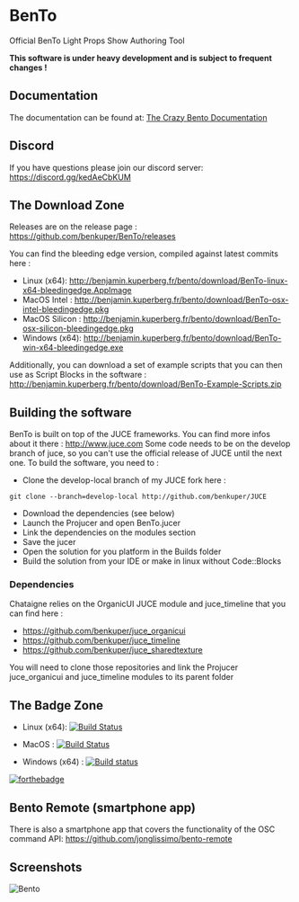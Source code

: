 # BenTo
Official BenTo Light Props Show Authoring Tool

**This software is under heavy development and is subject to frequent changes !**

## Documentation

The documentation can be found at: [The Crazy Bento Documentation](https://benkuper.notion.site/The-Crazy-Bento-Documentation-ee3a243320814347996ad9005de4397d)

## Discord

If you have questions please join our discord server: https://discord.gg/kedAeCbKUM

## The Download Zone

Releases are on the release page : https://github.com/benkuper/BenTo/releases

You can find the bleeding edge version, compiled against latest commits here :

- Linux (x64):  http://benjamin.kuperberg.fr/bento/download/BenTo-linux-x64-bleedingedge.AppImage
- MacOS Intel :  http://benjamin.kuperberg.fr/bento/download/BenTo-osx-intel-bleedingedge.pkg
- MacOS Silicon :  http://benjamin.kuperberg.fr/bento/download/BenTo-osx-silicon-bleedingedge.pkg
- Windows (x64):  http://benjamin.kuperberg.fr/bento/download/BenTo-win-x64-bleedingedge.exe

Additionally, you can download a set of example scripts that you can then use as Script Blocks in the software : http://benjamin.kuperberg.fr/bento/download/BenTo-Example-Scripts.zip

## Building the software

BenTo is built on top of the JUCE frameworks. You can find more infos about it there : http://www.juce.com
Some code needs to be on the develop branch of juce, so you can't use the official release of JUCE until the next one.
To build the software, you need to :
  - Clone the develop-local branch of my JUCE fork here :
  
  `git clone --branch=develop-local http://github.com/benkuper/JUCE`
  - Download the dependencies (see below)
  - Launch the Projucer and open BenTo.jucer
  - Link the dependencies on the modules section
  - Save the jucer
  - Open the solution for you platform in the Builds folder
  - Build the solution from your IDE or make in linux without Code::Blocks

### Dependencies

  Chataigne relies on the OrganicUI JUCE module and juce_timeline that you can find here :  
  - https://github.com/benkuper/juce_organicui
  - https://github.com/benkuper/juce_timeline
  - https://github.com/benkuper/juce_sharedtexture
  
  You will need to clone those repositories and link the Projucer juce_organicui and juce_timeline modules to its parent folder

## The Badge Zone

- Linux (x64):  [![Build Status](https://travis-matrix-badges.herokuapp.com/repos/benkuper/BenTo/branches/master/2)](https://travis-ci.org/benkuper/BenTo)

- MacOS : [![Build Status](https://travis-matrix-badges.herokuapp.com/repos/benkuper/BenTo/branches/master/1)](https://travis-ci.org/benkuper/BenTo)

- Windows (x64) : [![Build status](https://ci.appveyor.com/api/projects/status/r85kfdu2bv4ljxng?svg=true)](https://ci.appveyor.com/project/benkuper/bento)

[![forthebadge](http://forthebadge.com/images/badges/gluten-free.svg)](http://forthebadge.com)


## Bento Remote (smartphone app)

There is also a smartphone app that covers the functionality of the OSC command API: https://github.com/jonglissimo/bento-remote

## Screenshots

![Bento](http://benjamin.kuperberg.fr/download/bento.png)
